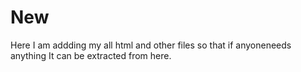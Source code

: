 # New
Here I am addding my all html and other files so that if anyoneneeds anything
 It can be extracted from here.
